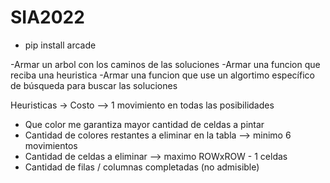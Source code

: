 # SIA2022

- pip install arcade



-Armar un arbol con los caminos de las soluciones
-Armar una funcion que reciba una heuristica
-Armar una funcion que use un algortimo específico 
 de búsqueda para buscar las soluciones

Heuristicas -> Costo --> 1 movimiento en todas las posibilidades
- Que color me garantiza mayor cantidad de celdas a pintar
- Cantidad de colores restantes a eliminar en la tabla --> minimo 6 movimientos
- Cantidad de celdas a eliminar --> maximo ROWxROW - 1 celdas
- Cantidad de filas / columnas completadas (no admisible)